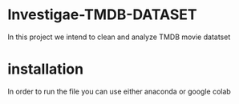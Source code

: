 # Investigae-TMDB-DATASET
In this project we intend to clean and analyze TMDB movie datatset

# installation
In order to run the file you can use either anaconda or google colab
